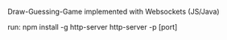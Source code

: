 Draw-Guessing-Game implemented with Websockets (JS/Java)

run:
    npm install -g http-server
    http-server -p [port]
